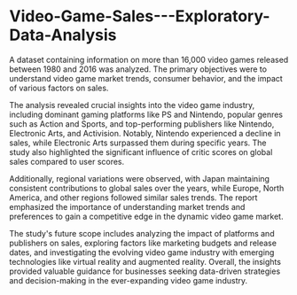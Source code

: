 # Video-Game-Sales---Exploratory-Data-Analysis

A dataset containing information on more than 16,000 video games released between 1980 and 2016 was analyzed. The primary objectives were to understand video game market trends, consumer behavior, and the impact of various factors on sales.

The analysis revealed crucial insights into the video game industry, including dominant gaming platforms like PS and Nintendo, popular genres such as Action and Sports, and top-performing publishers like Nintendo, Electronic Arts, and Activision. Notably, Nintendo experienced a decline in sales, while Electronic Arts surpassed them during specific years. The study also highlighted the significant influence of critic scores on global sales compared to user scores.

Additionally, regional variations were observed, with Japan maintaining consistent contributions to global sales over the years, while Europe, North America, and other regions followed similar sales trends. The report emphasized the importance of understanding market trends and preferences to gain a competitive edge in the dynamic video game market.

The study's future scope includes analyzing the impact of platforms and publishers on sales, exploring factors like marketing budgets and release dates, and investigating the evolving video game industry with emerging technologies like virtual reality and augmented reality. Overall, the insights provided valuable guidance for businesses seeking data-driven strategies and decision-making in the ever-expanding video game industry.
